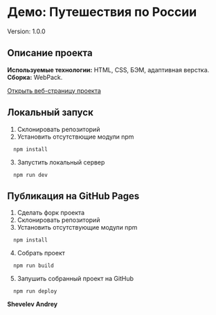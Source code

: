 # Демо: Путешествия по России

Version: 1.0.0

## Описание проекта
__Используемые технологии:__ HTML, CSS, БЭМ, адаптивная верстка.
__Сборка:__ WebPack.

[Открыть веб-страницу проекта](https://andrey-shevelev-web.github.io/demo-travels/)

## Локальный запуск
1. Склонировать репозиторий
2. Установить отсутствющие модули npm
  ```
    npm install
  ```
3. Запустить локальный сервер
  ```
    npm run dev
  ```

## Публикация на GitHub Pages
1. Сделать форк проекта
2. Склонировать репозиторий
3. Установить отсутствующие модули npm
  ```
    npm install
  ```
4. Собрать проект
  ```
    npm run build
  ```
5. Запушить собранный проект на GitHub
  ```
    npm run deploy
  ```

__Shevelev Andrey__